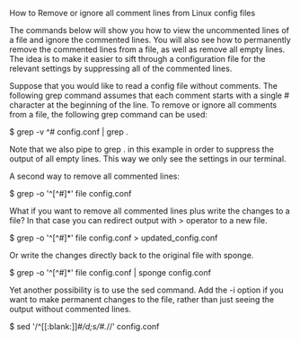 How to Remove or ignore all comment lines from Linux config files

The commands below will show you how to view the uncommented lines of a file and ignore the commented lines. You will also see how to permanently remove the commented lines from a file, as well as remove all empty lines. The idea is to make it easier to sift through a configuration file for the relevant settings by suppressing all of the commented lines.

Suppose that you would like to read a config file without comments. The following grep command assumes that each comment starts with a single # character at the beginning of the line. To remove or ignore all comments from a file, the following grep command can be used:

$ grep -v ^\# config.conf | grep  .

Note that we also pipe to grep . in this example in order to suppress the output of all empty lines. This way we only see the settings in our terminal.


A second way to remove all commented lines:

$ grep -o '^[^#]*' file config.conf


What if you want to remove all commented lines plus write the changes to a file? In that case you can redirect output with > operator to a new file.

$ grep -o '^[^#]*' file config.conf > updated_config.conf


Or write the changes directly back to the original file with sponge.

$ grep -o '^[^#]*' file config.conf | sponge config.conf


Yet another possibility is to use the sed command. Add the -i option if you want to make permanent changes to the file, rather than just seeing the output without commented lines.

$ sed '/^[[:blank:]]*#/d;s/#.*//' config.conf